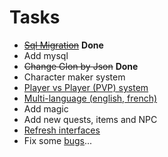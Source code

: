 # Tasks #

  * ~~[Sql Migration](Sql_migration.md)~~ **Done**
  * Add mysql
  * ~~Change Glon by Json~~ **Done**
  * Character maker system
  * [Player vs Player (PVP) system](PvP.md)
  * [Multi-language (english, french)](Multi_lang.md)
  * Add magic
  * Add new quests, items and NPC
  * [Refresh interfaces](gui_remade.md)
  * Fix some [bugs](bugs.md)...